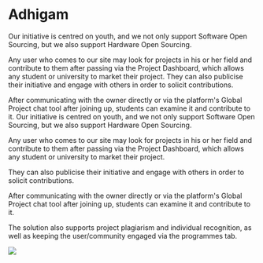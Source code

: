 # Adhigam

Our initiative is centred on youth, and we not only support Software Open Sourcing, but we also support Hardware Open Sourcing.

Any user who comes to our site may look for projects in his or her field and contribute to them after passing via the Project Dashboard, which allows any student or university to market their project.
They can also publicise their initiative and engage with others in order to solicit contributions.

After communicating with the owner directly or via the platform's Global Project chat tool after joining up, students can examine it and contribute to it.
Our initiative is centred on youth, and we not only support Software Open Sourcing, but we also support Hardware Open Sourcing.

Any user who comes to our site may look for projects in his or her field and contribute to them after passing via the Project Dashboard, which allows any student or university to market their project.

They can also publicise their initiative and engage with others in order to solicit contributions.

After communicating with the owner directly or via the platform's Global Project chat tool after joining up, students can examine it and contribute to it.

The solution also supports project plagiarism and individual recognition, as well as keeping the user/community engaged via the programmes tab.

<img src="https://drive.google.com/file/d/1GTvyROrQjYqLL7PlqcHoDGr8zQXWwzlb/view?usp=sharing">
